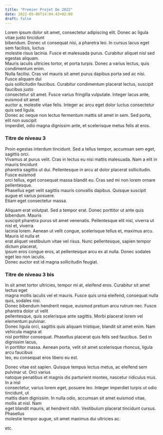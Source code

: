 ```yaml
---
title: "Premier Projet De 2022"
date: 2022-05-06T14:04:43+02:00
draft: false
---
```


Lorem ipsum dolor sit amet, consectetur adipiscing elit. Donec ac ligula vitae justo tincidunt   
bibendum. Donec ut consequat nisi, a pharetra leo. In cursus lacus eget sem facilisis, luctus   
molestie risus lacinia. Fusce et malesuada purus. Curabitur aliquet nisl sed egestas aliquam.   
Mauris iaculis ultricies tortor, et porta turpis. Donec a varius lectus, quis condimentum enim.   
Nulla facilisi. Cras vel mauris sit amet purus dapibus porta sed ac nisi. Fusce aliquam dui   
quis sollicitudin faucibus. Curabitur condimentum placerat lectus, suscipit faucibus justo   
consectetur sit amet. Fusce varius fringilla vulputate. Integer lacus ante, euismod sit amet   
auctor a, molestie vitae felis. Integer ac arcu eget dolor luctus consectetur quis sed ligula.   
Donec ac neque non lectus fermentum mattis sit amet in sem. Sed porta, elit non suscipit   
imperdiet, odio magna dignissim ante, et scelerisque metus felis at eros.  
 
### Titre de niveau 3 
 
Proin egestas interdum tincidunt. Sed a tellus tempor, accumsan sem eget, sagittis orci.   
Vivamus at purus velit. Cras in lectus eu nisi mattis malesuada. Nam a elit in mauris tincidunt   
pharetra sagittis ut dui. Pellentesque in arcu at dolor placerat sollicitudin. Fusce euismod   
orci tellus, eget consequat massa blandit eu. Cras sed mi non lorem ornare pellentesque.   
Phasellus eget velit sagittis mauris convallis dapibus. Quisque suscipit augue et varius posuere.   
Etiam eget consectetur massa. 
 
Aliquam erat volutpat. Sed a tempor erat. Donec porttitor ut ante quis bibendum. Mauris   
suscipit pharetra purus sit amet venenatis. Pellentesque elit nisl, viverra ut nisl et, viverra   
lacinia lorem. Aenean ut velit congue, scelerisque tellus et, maximus arcu. Mauris id nulla et   
erat aliquet vestibulum vitae vel risus. Nunc pellentesque, sapien tempor dictum placerat,   
ipsum eros congue eros, at pellentesque arcu ex at nulla. Donec sodales eget leo non iaculis.   
Donec auctor est id magna sollicitudin feugiat.  
 
### Titre de niveau 3 bis 
 
In sit amet tortor ultricies, tempor mi at, eleifend eros. Curabitur sit amet lectus eget   
magna mollis iaculis vel et mauris. Fusce quis urna eleifend, consequat nulla quis, sodales nisi.   
Donec bibendum hendrerit neque, euismod pretium arcu rutrum nec. Fusce pharetra dolor ut velit   
pellentesque, quis scelerisque ante sagittis. Morbi placerat lorem vel elementum pulvinar.   
Donec ligula orci, sagittis quis aliquam tristique, blandit sit amet enim. Nam vehicula magna at   
nisl porttitor consequat. Phasellus placerat quis felis sed faucibus. Sed in dignissim lacus,   
in porttitor massa. Aenean porta, velit sit amet scelerisque rhoncus, ligula arcu faucibus   
leo, eu consequat eros libero eu est. 
 
Donec vitae est sapien. Quisque tempus lectus metus, ac eleifend sem pulvinar ut. Orci varius   
natoque penatibus et magnis dis parturient montes, nascetur ridiculus mus. In a nisl   
consectetur, varius lorem eget, posuere leo. Integer imperdiet turpis ut odio tincidunt, ut   
mattis diam dignissim. In nulla odio, accumsan sit amet euismod vitae, mollis at nisl. Nam   
eget blandit mauris, at hendrerit nibh.  Vestibulum placerat tincidunt cursus. Phasellus   
molestie tempor augue, sit amet maximus dui ultricies ac.  
 
etc.

